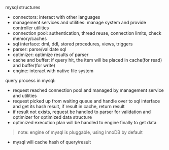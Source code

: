 mysql structures
- connectors: interact with other languages
- management services and utilities: manage system and provide controller utilities
- connection pool: authentication, thread reuse, connection limits, check memory/caches
- sql interface: dml, ddl, stored procedures, views, triggers
- parser: parse/validate sql
- optimizer: optimize results of parser
- cache and buffer: if query hit, the item will be placed in cache(for read) and buffer(for write)
- engine: interact with native file system

query process in mysql:
- request reached connection pool and managed by management service and utilities
- request picked up from waiting queue and handle over to sql interface and get its hash result, if result in cache, return result
- if result not exists, request be handled to parser for validation and optimizer for optimized data structure
- optimized execution plan will be handled to engine finally to get data

> note: engine of mysql is pluggable, using InnoDB by default

- mysql will cache hash of query/result